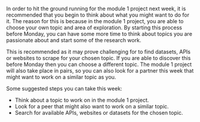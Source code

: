 <!-- ## Week 3 Project Preparation -->

In order to hit the ground running for the module 1 project next week, it is recommended that you begin to think about what you might want to do for it. The reason for this is because in the module 1 project, you are able to choose your own topic and area of exploration. By starting this process before Monday, you can have some more time to think about topics you are passionate about and start some of the research work.

This is recommended as it may prove challenging for to find datasets, APIs or websites to scrape for your chosen topic. If you are able to discover this before Monday then you can choose a different topic. The module 1 project will also take place in pairs, so you can also look for a partner this week that might want to work on a similar topic as you.

Some suggested steps you can take this week:

- Think about a topic to work on in the module 1 project.
- Look for a peer that might also want to work on a similar topic.
- Search for available APIs, websites or datasets for the chosen topic.


<!-- To Add: Link to the module 1 project brief
For context, you can read the brief of the module 1 project. -->